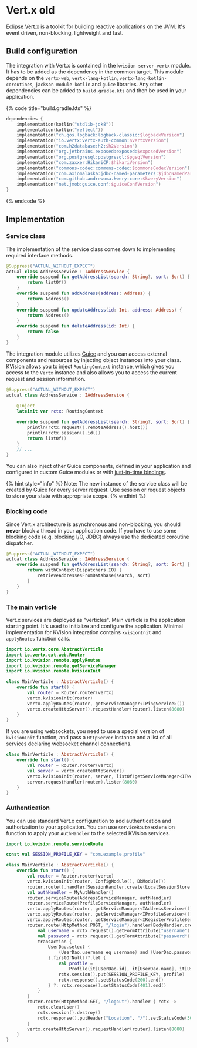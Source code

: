 # Vert.x  old

[Eclipse Vert.x](https://vertx.io) is a toolkit for building reactive applications on the JVM. It's event driven, non-blocking, lightweight and fast.

## Build configuration

The integration with Vert.x is contained in the `kvision-server-vertx` module. It has to be added as the dependency in the common target. This module depends on the `vertx-web`, `vertx-lang-kotlin`, `vertx-lang-kotlin-coroutines`, `jackson-module-kotlin` and `guice` libraries. Any other dependencies can be added to `build.gradle.kts` and then be used in your application.

{% code title="build.gradle.kts" %}
```kotlin
dependencies {
    implementation(kotlin("stdlib-jdk8"))
    implementation(kotlin("reflect"))
    implementation("ch.qos.logback:logback-classic:$logbackVersion")
    implementation("io.vertx:vertx-auth-common:$vertxVersion")
    implementation("com.h2database:h2:$h2Version")
    implementation("org.jetbrains.exposed:exposed:$exposedVersion")
    implementation("org.postgresql:postgresql:$pgsqlVersion")
    implementation("com.zaxxer:HikariCP:$hikariVersion")
    implementation("commons-codec:commons-codec:$commonsCodecVersion")
    implementation("com.axiomalaska:jdbc-named-parameters:$jdbcNamedParametersVersion")
    implementation("com.github.andrewoma.kwery:core:$kweryVersion")
    implementation("net.jmob:guice.conf:$guiceConfVersion")
}
```
{% endcode %}

## Implementation

### Service class

The implementation of the service class comes down to implementing required interface methods.

```kotlin
@Suppress("ACTUAL_WITHOUT_EXPECT")
actual class AddressService : IAddressService {
    override suspend fun getAddressList(search: String?, sort: Sort) {
        return listOf()
    }
    override suspend fun addAddress(address: Address) {
        return Address()
    }
    override suspend fun updateAddress(id: Int, address: Address) {
        return Address()
    }
    override suspend fun deleteAddress(id: Int) {
        return false
    }
}
```

The integration module utilizes [Guice](https://github.com/google/guice) and you can access external components and resources by injecting object instances into your class. KVision allows you to inject `RoutingContext` instance, which gives you access to the `Vertx` instance and also allows you to access the current request and session information.

```kotlin
@Suppress("ACTUAL_WITHOUT_EXPECT")
actual class AddressService : IAddressService {
    
    @Inject
    lateinit var rctx: RoutingContext

    override suspend fun getAddressList(search: String?, sort: Sort) {
        println(rctx.request().remoteAddress().host())
        println(rctx.session().id())
        return listOf()
    }
    // ...
}
```

You can also inject other Guice components, defined in your application and configured in custom Guice modules or with [just-in-time bindings](https://github.com/google/guice/wiki/JustInTimeBindings).

{% hint style="info" %}
Note: The new instance of the service class will be created by Guice for every server request. Use session or request objects to store your state with appropriate scope.
{% endhint %}

### **Blocking code**

Since Vert.x architecture is asynchronous and non-blocking, you should **never** block a thread in your application code. If you have to use some blocking code (e.g. blocking I/O, JDBC) always use the dedicated coroutine dispatcher.

```kotlin
@Suppress("ACTUAL_WITHOUT_EXPECT")
actual class AddressService : IAddressService {
    override suspend fun getAddressList(search: String?, sort: Sort) {
        return withContext(Dispatchers.IO) {
            retrieveAddressesFromDatabase(search, sort)
        }
    }
}
```

### The main verticle

Vert.x services are deployed as "verticles". Main verticle is the application starting point. It's used to initialize and configure the application. Minimal implementation for KVision integration contains `kvisionInit` and `applyRoutes` function calls.

```kotlin
import io.vertx.core.AbstractVerticle
import io.vertx.ext.web.Router
import io.kvision.remote.applyRoutes
import io.kvision.remote.getServiceManager
import io.kvision.remote.kvisionInit

class MainVerticle : AbstractVerticle() {
    override fun start() {
        val router = Router.router(vertx)
        vertx.kvisionInit(router)
        vertx.applyRoutes(router, getServiceManager<IPingService>())
        vertx.createHttpServer().requestHandler(router).listen(8080)
    }
}
```

If you are using websockets, you need to use a special version of `kvisionInit` function, and pass a `HttpServer` instance and a list of all services declaring websocket channel connections.

```kotlin
class MainVerticle : AbstractVerticle() {
    override fun start() {
        val router = Router.router(vertx)
        val server = vertx.createHttpServer()
        vertx.kvisionInit(router, server, listOf(getServiceManager<ITweetService>()))
        server.requestHandler(router).listen(8080)
    }
}
```

### Authentication

You can use standard Vert.x configuration to add authentication and authorization to your application. You can use `serviceRoute` extension function to apply your `AuthHandler` to the selected KVision services.

```kotlin
import io.kvision.remote.serviceRoute

const val SESSION_PROFILE_KEY = "com.example.profile"

class MainVerticle : AbstractVerticle() {
    override fun start() {
        val router = Router.router(vertx)
        vertx.kvisionInit(router, ConfigModule(), DbModule())
        router.route().handler(SessionHandler.create(LocalSessionStore.create(vertx)))
        val authHandler = MyAuthHandler()
        router.serviceRoute(AddressServiceManager, authHandler)
        router.serviceRoute(ProfileServiceManager, authHandler)
        vertx.applyRoutes(router, getServiceManager<IAddressService>())
        vertx.applyRoutes(router, getServiceManager<IProfileService>())
        vertx.applyRoutes(router, getServiceManager<IRegisterProfileService>())
        router.route(HttpMethod.POST, "/login").handler(BodyHandler.create(false)).blockingHandler { rctx ->
            val username = rctx.request().getFormAttribute("username") ?: ""
            val password = rctx.request().getFormAttribute("password") ?: ""
            transaction {
                UserDao.select {
                    (UserDao.username eq username) and (UserDao.password eq DigestUtils.sha256Hex(password))
                }.firstOrNull()?.let {
                    val profile =
                        Profile(it[UserDao.id], it[UserDao.name], it[UserDao.username].toString(), null, null)
                    rctx.session().put(SESSION_PROFILE_KEY, profile)
                    rctx.response().setStatusCode(200).end()
                } ?: rctx.response().setStatusCode(401).end()
            }
        }
        router.route(HttpMethod.GET, "/logout").handler { rctx ->
            rctx.clearUser()
            rctx.session().destroy()
            rctx.response().putHeader("Location", "/").setStatusCode(302).end()
        }
        vertx.createHttpServer().requestHandler(router).listen(8080)
    }
}
```
